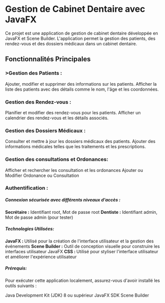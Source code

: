 <h1>Gestion de Cabinet Dentaire avec JavaFX</h1>
<span>Ce projet est une application de gestion de cabinet dentaire développée en JavaFX et Scene Builder. L'application permet la gestion des patients, des rendez-vous et des dossiers médicaux dans un cabinet dentaire.</span>

<h2>Fonctionnalités Principales</h2>
<h3>>Gestion des Patients :</h3>

Ajouter, modifier et supprimer des informations sur les patients.
Afficher la liste des patients avec des détails comme le nom, l'âge et les coordonnées.

<h3>Gestion des Rendez-vous :</h3>

Planifier et modifier des rendez-vous pour les patients.
Afficher un calendrier des rendez-vous et les détails associés.

<h3>Gestion des Dossiers Médicaux :</h3>

Consulter et mettre à jour les dossiers médicaux des patients.
Ajouter des informations médicales telles que les traitements et les prescriptions.

<h3>Gestion des consultations et Ordonances:</h3>

Afficher et rechercher les consultation et les ordonances
Ajouter ou Modifier Ordonance ou Consultation

<h3>Authentification :</h3>

<h5>Connexion sécurisée avec différents niveaux d'accès :</h5>

<strong>Secrétaire :</strong> Identifiant root, Mot de passe root
<strong>Dentiste :</strong> Identifiant admin, Mot de passe admin (pour tester)

<h5>Technologies Utilisées:</h5>
<strong>JavaFX : </strong>Utilisé pour la création de l'interface utilisateur et la gestion des événements
<strong>Scene Builder :</strong> Outil de conception visuelle pour construire les interfaces utilisateur JavaFX
<strong>CSS : </strong>Utilisé pour styliser l'interface utilisateur et améliorer l'expérience utilisateur

<h5>Prérequis:</h5>
Pour exécuter cette application localement, assurez-vous d'avoir installé les outils suivants :

Java Development Kit (JDK) 8 ou supérieur
JavaFX SDK
Scene Builder
